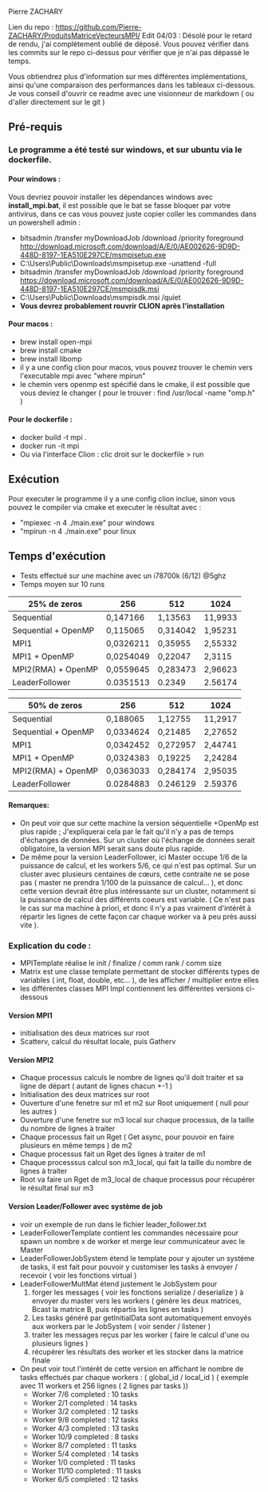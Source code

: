 Pierre ZACHARY

Lien du repo : https://github.com/Pierre-ZACHARY/ProduitsMatriceVecteursMPI/
Edit 04/03 : Désolé pour le retard de rendu, j'ai complétement oublié de déposé. Vous pouvez vérifier dans les commits sur le repo ci-dessus pour vérifier que je n'ai pas dépassé le temps. 

Vous obtiendrez plus d'information sur mes différentes implémentations, ainsi qu'une comparaison des performances dans les tableaux ci-dessous. Je vous conseil d'ouvrir ce readme avec une visionneur de markdown ( ou d'aller directement sur le git )

## Pré-requis 

### Le programme a été testé sur windows, et sur ubuntu via le dockerfile.
#### Pour windows :
Vous devriez pouvoir installer les dépendances windows avec **install_mpi.bat**, il est possible que le bat se fasse bloquer par votre antivirus, dans ce cas vous pouvez juste copier coller les commandes dans un powershell admin :
- bitsadmin /transfer myDownloadJob /download /priority foreground http://download.microsoft.com/download/A/E/0/AE002626-9D9D-448D-8197-1EA510E297CE/msmpisetup.exe 
- C:\Users\Public\Downloads\msmpisetup.exe -unattend -full
- bitsadmin /transfer myDownloadJob /download /priority foreground https://download.microsoft.com/download/A/E/0/AE002626-9D9D-448D-8197-1EA510E297CE/msmpisdk.msi
- C:\Users\Public\Downloads\msmpisdk.msi /quiet
- **Vous devrez probablement rouvrir CLION après l'installation**

#### Pour macos : 
- brew install open-mpi
- brew install cmake
- brew install libomp
- il y a une config clion pour macos, vous pouvez trouver le chemin vers l'executable mpi avec "where mpirun"
- le chemin vers openmp est spécifié dans le cmake, il est possible que vous deviez le changer ( pour le trouver : find /usr/local -name "omp.h" )

#### Pour le dockerfile : 
- docker build -t mpi .
- docker run -it mpi
- Ou via l'interface Clion : clic droit sur le dockerfile > run

## Exécution
Pour executer le programme il y a une config clion inclue, sinon vous pouvez le compiler via cmake et executer le résultat avec :
- "mpiexec -n 4 ./main.exe" pour windows
- "mpirun -n 4 ./main.exe" pour linux

## Temps d'exécution
- Tests effectué sur une machine avec un i78700k (6/12) @5ghz
- Temps moyen sur 10 runs

| 25% de zeros        | 256       | 512      | 1024    |
|---------------------|-----------|----------|---------|
| Sequential          | 0,147166  | 1,13563  | 11,9933 |
| Sequential + OpenMP | 0,115065  | 0,314042 | 1,95231 |
| MPI1                | 0,0326211 | 0,35955  | 2,55332 |
| MPI1 + OpenMP       | 0,0254049 | 0,22047  | 2,3115  |
| MPI2(RMA) + OpenMP  | 0,0559645 | 0,283473 | 2,96623 |
| LeaderFollower      | 0.0351513 | 0.2349   | 2.56174 |

| 50% de zeros        | 256       | 512      | 1024    |
|---------------------|-----------|----------|---------|
| Sequential          | 0,188065  | 1,12755  | 11,2917 |
| Sequential + OpenMP | 0,0334624 | 0,21485  | 2,27652 |
| MPI1                | 0,0342452 | 0,272957 | 2,44741 |
| MPI1 + OpenMP       | 0,0324383 | 0,19225  | 2,24284 |
| MPI2(RMA) + OpenMP  | 0,0363033 | 0,284174 | 2,95035 |
| LeaderFollower      | 0.0284883 | 0.246129 | 2.59376 |

#### Remarques: 
- On peut voir que sur cette machine la version séquentielle +OpenMp est plus rapide ; J'expliquerai cela par le fait qu'il n'y a pas de temps d'échanges de données. Sur un cluster où l'échange de données serait obligatoire, la version MPI serait sans doute plus rapide.
- De même pour la version LeaderFollower, ici Master occupe 1/6 de la puissance de calcul, et les workers 5/6, ce qui n'est pas optimal. Sur un cluster avec plusieurs centaines de cœurs, cette contraite ne se pose pas ( master ne prendra 1/100 de la puissance de calcul... ), et donc cette version devrait être plus intéressante sur un cluster, notamment si la puissance de calcul des différents coeurs est variable. ( Ce n'est pas le cas sur ma machine à priori, et donc il n'y a pas vraiment d'intérêt à répartir les lignes de cette façon car chaque worker va à peu près aussi vite ).

### Explication du code : 
- MPITemplate réalise le init / finalize / comm rank / comm size 
- Matrix est une classe template permettant de stocker différents types de variables ( int, float, double, etc... ), de les afficher / multiplier entre elles
- les différentes classes MPI Impl contiennent les différentes versions ci-dessous

#### Version MPI1
- initialisation des deux matrices sur root
- Scatterv, calcul du résultat locale, puis Gatherv 

#### Version MPI2
- Chaque processus calculs le nombre de lignes qu'il doit traiter et sa ligne de départ ( autant de lignes chacun +-1 )
- Initialisation des deux matrices sur root
- Ouverture d'une fenetre sur m1 et m2 sur Root uniquement ( null pour les autres )
- Ouverture d'une fenetre sur m3 local sur chaque processus, de la taille du nombre de lignes à traiter
- Chaque processus fait un Rget ( Get async, pour pouvoir en faire plusieurs en même temps ) de m2
- Chaque processus fait un Rget des lignes à traiter de m1 
- Chaque processsus calcul son m3_local, qui fait la taille du nombre de lignes à traiter
- Root va faire un Rget de m3_local de chaque processus pour récupérer le résultat final sur m3

#### Version Leader/Follower avec système de job
- voir un exemple de run dans le fichier leader_follower.txt
- LeaderFollowerTemplate contient les commandes nécessaire pour spawn un nombre x de worker et merge leur communicateur avec le Master
- LeaderFollowerJobSystem étend le template pour y ajouter un système de tasks, il est fait pour pouvoir y customiser les tasks à envoyer / recevoir ( voir les fonctions virtual )
- LeaderFollowerMultMat étend justement le JobSystem pour 
  1) forger les messages ( voir les fonctions serialize / deserialize ) à envoyer du master vers les workers ( génère les deux matrices, Bcast la matrice B, puis répartis les lignes en tasks )
  2) Les tasks généré par getInitialData sont automatiquement envoyés aux workers par le JobSystem ( voir sender / listener )
  3) traiter les messages reçus par les worker ( faire le calcul d'une ou plusieurs lignes )
  4) récupérer les résultats des worker et les stocker dans la matrice finale 
- On peut voir tout l'intérêt de cette version en affichant le nombre de tasks effectués par chaque workers : ( global_id / local_id ) ( exemple avec 11 workers et 256 lignes ( 2 lignes par tasks ))
  - Worker 7/6 completed : 10 tasks
  - Worker 2/1 completed : 14 tasks
  - Worker 3/2 completed : 12 tasks
  - Worker 9/8 completed : 12 tasks
  - Worker 4/3 completed : 13 tasks
  - Worker 10/9 completed : 8 tasks
  - Worker 8/7 completed : 11 tasks
  - Worker 5/4 completed : 14 tasks
  - Worker 1/0 completed : 11 tasks
  - Worker 11/10 completed : 11 tasks
  - Worker 6/5 completed : 12 tasks 
